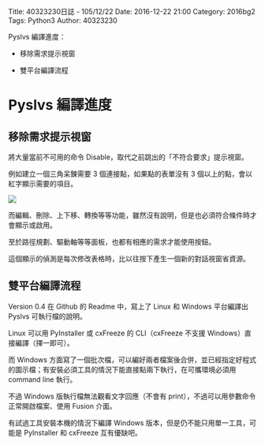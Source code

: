Title: 40323230日誌 - 105/12/22
Date: 2016-12-22 21:00
Category: 2016bg2
Tags: Python3
Author: 40323230

Pyslvs 編譯進度：

* 移除需求提示視窗

* 雙平台編譯流程

<!-- PELICAN_END_SUMMARY -->

Pyslvs 編譯進度
===

移除需求提示視窗
---

將大量當前不可用的命令 Disable，取代之前跳出的「不符合要求」提示視窗。

例如建立一個三角呆鍊需要 3 個連接點，如果點的表單沒有 3 個以上的點，會以紅字顯示需要的項目。

![](https://raw.githubusercontent.com/coursemdetw/project_site_files/gh-pages/files/2016spring/g2/Python_solvespace/1222_01.png)

而編輯、刪除、上下移、轉換等等功能，雖然沒有說明，但是也必須符合條件時才會顯示或啟用。

至於路徑規劃、驅動軸等等面板，也都有相應的需求才能使用按鈕。

這個顯示的偵測是每次修改表格時，比以往按下產生一個新的對話視窗省資源。

雙平台編譯流程
---

Version 0.4 在 Github 的 Readme 中，寫上了 Linux 和 Windows 平台編譯出 Pyslvs 可執行檔的說明。

Linux 可以用 PyInstaller 或 cxFreeze 的 CLI（cxFreeze 不支援 Windows）直接編譯（擇一即可）。

而 Windows 方面寫了一個批次檔，可以編好兩者檔案後合併，並已經指定好程式的圖示檔；有安裝必須工具的情況下能直接點兩下執行，在可攜環境必須用 command line 執行。

不過 Windows 版執行檔無法觀看文字回應（不會有 print），不過可以用參數命令正常開啟檔案、使用 Fusion 介面。

有試過工具安裝本機的情況下編譯 Windows 版本，但是仍不能只用單一工具，可能是 PyInstaller 和 cxFreeze 互有優缺吧。